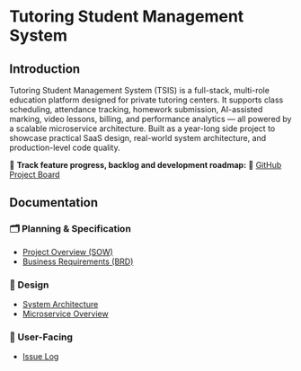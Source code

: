 # Tutoring Student Management System

## Introduction

Tutoring Student Management System (TSIS) is a full-stack, multi-role education platform designed for private tutoring centers. It supports class scheduling, attendance tracking, homework submission, AI-assisted marking, video lessons, billing, and performance analytics — all powered by a scalable microservice architecture. Built as a year-long side project to showcase practical SaaS design, real-world system architecture, and production-level code quality.

📌 **Track feature progress, backlog and development roadmap:** 🔗 [GitHub Project Board](https://github.com/users/AnsonCheng03/projects/3)

## Documentation

### 🗂️ Planning & Specification

- [Project Overview (SOW)](docs/SOW.md)
- [Business Requirements (BRD)](docs/BRD.md)
<!-- - [Project Plan](docs/proj-plan.md) -->

### 🎨 Design

<!-- - [UI/UX Design Notes (IDD)](docs/ui-design.md) -->
- [System Architecture](docs/architecture.md)
- [Microservice Overview](docs/microservices.md)

<!-- ### ✅ Quality & Testing

- [BDD Scenarios](docs/bdd.md) -->

### 👤 User-Facing

<!-- - [User Guide](docs/user-guide.md) -->
- [Issue Log](https://github.com/users/AnsonCheng03/projects/3/views/3)
